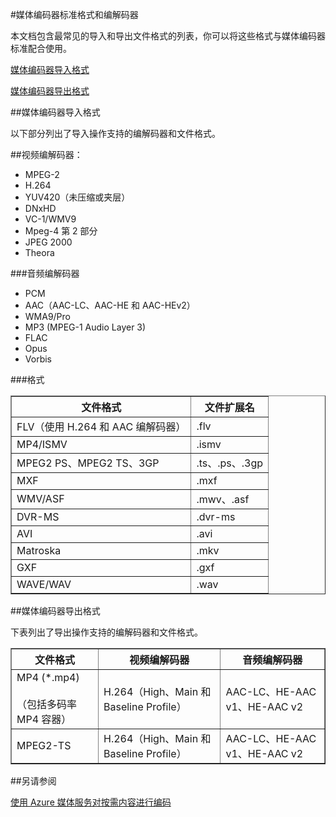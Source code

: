 <properties 
	pageTitle="媒体编码器标准格式和编解码器" 
	description="本主题概述 Azure 媒体编码器标准格式和编解码器。" 
	services="media-services" 
	documentationCenter="" 
	authors="juliako" 
	manager="dwrede" 
	editor=""/>

<tags 
	ms.service="media-services" 
	ms.date="08/11/2015"
	wacn.date="10/03/2015"/>

#媒体编码器标准格式和编解码器


本文档包含最常见的导入和导出文件格式的列表，你可以将这些格式与媒体编码器标准配合使用。


[媒体编码器导入格式](#import_formats)

[媒体编码器导出格式](#export_formats)


##<a id="import_formats"></a>媒体编码器导入格式 

以下部分列出了导入操作支持的编解码器和文件格式。


##视频编解码器：

- MPEG-2
- H.264
- YUV420（未压缩或夹层）
- DNxHD
- VC-1/WMV9
- Mpeg-4 第 2 部分
- JPEG 2000
- Theora

###音频编解码器

- PCM
- AAC（AAC-LC、AAC-HE 和 AAC-HEv2）
- WMA9/Pro
- MP3 (MPEG-1 Audio Layer 3)
- FLAC
- Opus
- Vorbis
 
###格式

<table border="1">
<tr><th>文件格式</th><th>文件扩展名</th></tr>
<tr><td>FLV（使用 H.264 和 AAC 编解码器） </td><td>.flv</td></tr>
<tr><td>MP4/ISMV</td><td>.ismv</td></tr>
<tr><td>MPEG2 PS、MPEG2 TS、3GP</td><td>.ts、.ps、.3gp</td></tr>
<tr><td>MXF</td><td>.mxf</td></tr>
<tr><td>WMV/ASF</td><td>.mwv、.asf</td></tr>
<tr><td>DVR-MS</td><td>.dvr-ms </td></tr>
<tr><td>AVI</td><td>.avi</td></tr>
<tr><td>Matroska</td><td>.mkv</td></tr>
<tr><td>GXF</td><td>.gxf</td></tr>
<tr><td>WAVE/WAV </td><td>.wav</td></tr>
</table>

##<a id="export_formats"></a>媒体编码器导出格式

下表列出了导出操作支持的编解码器和文件格式。


<table border="1">
<tr><th>文件格式</th><th>视频编解码器</th><th>音频编解码器</th></tr>
<tr><td>MP4 (*.mp4)<br/><br/>（包括多码率 MP4 容器） </td><td>H.264（High、Main 和 Baseline Profile）</td><td>AAC-LC、HE-AAC v1、HE-AAC v2 </td></tr>
<tr><td>MPEG2-TS </td><td>H.264（High、Main 和 Baseline Profile）</td><td>AAC-LC、HE-AAC v1、HE-AAC v2 </td></tr>
</table>

##另请参阅

[使用 Azure 媒体服务对按需内容进行编码](/documentation/articles/media-services-encode-asset)

<!---HONumber=71-->